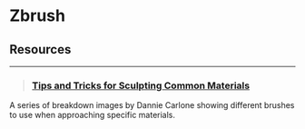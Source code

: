 # Zbrush

## Resources
___

> ### [Tips and Tricks for Sculpting Common Materials](https://twitter.com/Corgiboltz/status/1337895373621215232)
A series of breakdown images by Dannie Carlone showing different brushes to use when approaching specific materials.
<!-- -->

